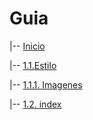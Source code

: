 # Guia

|-- [Inicio](https://github.com/andres8073562/Html_S1_FILTRO_Andre_Reyes/tree/master/Inicio)

  

|-- [1.1.Estilo](https://github.com/andres8073562/Html_S1_FILTRO_Andre_Reyes/tree/master/Inicio/Estilo)

  

|-- [1.1.1. Imagenes](https://github.com/andres8073562/Html_S1_FILTRO_Andre_Reyes/tree/master/Inicio/Imagenes)

  

|-- [1.2. index](https://github.com/andres8073562/Html_S1_FILTRO_Andre_Reyes/blob/master/inicio.html)

  


  
